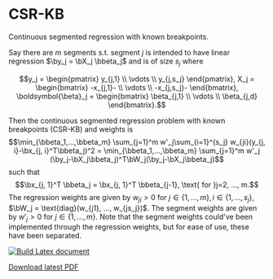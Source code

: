 # CSR-KB

Continuous segmented regression with known breakpoints. 

Say there are $m$ segments s.t. segment $j$ is intended to have linear regression $\by_j = \bX_j \bbeta_j$ and is of size $s_j$ where

$$y_j = \begin{pmatrix}
y_{j,1} \\
\vdots \\
y_{j,s_j}
\end{pmatrix}, X_j = 
\begin{bmatrix}
-x_{j,1}-  \\
\vdots \\
-x_{j,s_j}-
\end{bmatrix}, \boldsymbol{\beta}_j = 
\begin{bmatrix}
\beta_{j,1}  \\
\vdots \\
\beta_{j,d}
\end{bmatrix}.$$

Then the continuous segmented regression problem with known breakpoints (CSR-KB) and weights is
$$\min_{\bbeta_1,...,\bbeta_m} \sum_{j=1}^m w'_j\sum_{i=1}^{s_j} w_{ji}(y_{j, i}-\bx_{j, i}^T\bbeta_j)^2 = \min_{\bbeta_1,...,\bbeta_m} \sum_{j=1}^m w'_j (\by_j-\bX_j\bbeta_j)^T\bW_j(\by_j-\bX_j\bbeta_j)$$
such that
$$\bx_{j, 1}^T \bbeta_j = \bx_{j, 1}^T \bbeta_{j-1}, \text{ for }j=2, ..., m.$$
The regression weights are given by $w_{ji} > 0$ for $j\in \{1, ..., m\}, i \in \{1, ..., s_j\}$, $\bW_j = \text{diag}(w_{j1}, ..., w_{js_j})$. The segment weights are given by $w'_j > 0$ for $j \in \{1, ..., m\}$. Note that the segment weights could've been implemented through the regression weights, but for ease of use, these have been separated. 

[![Build Latex document](https://github.com/SebFoulger/CSR-KB/actions/workflows/build_latex.yaml/badge.svg)](https://github.com/SebFoulger/CSR-KB/actions/workflows/build_latex.yaml)

[Download latest PDF](https://nightly.link/SebFoulger/CSR-KB/workflows/build_latex.yaml/main/PDF.zip)

